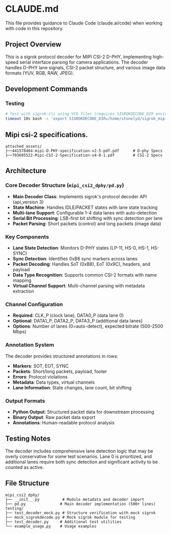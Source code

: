 # CLAUDE.md

This file provides guidance to Claude Code (claude.ai/code) when working with code in this repository.

## Project Overview

This is a sigrok protocol decoder for MIPI CSI-2 D-PHY, implementing high-speed serial interface parsing for camera applications. The decoder handles D-PHY lane signals, CSI-2 packet structure, and various image data formats (YUV, RGB, RAW, JPEG).

## Development Commands

### Testing
```bash
# Test with sigrok-cli using VCD files (requires SIGROKDECODE_DIR environment variable)
timeout 10s bash -c 'export SIGROKDECODE_DIR=/home/stonelyd/sigrok_mipi_decoder && sigrok-cli --input-file test_csi2_basic.vcd --channels clk_p,data0_p,data1_p,data2_p,data3_p -P mipi_csi2_dphy --loglevel 5'

```
## Mipi csi-2 specifications.

```
attached_assets/
├──441578464-mipi-D-PHY-specification-v2-5-pdf.pdf      # D-phy Specs
├──703695522-Mipi-CSI-2-Specification-v4-0-1.pdf        # CSI-2 Specs
```

## Architecture

### Core Decoder Structure (`mipi_csi2_dphy/pd.py`)
- **Main Decoder Class**: Implements sigrok's protocol decoder API (api_version 3)
- **State Machine**: Handles IDLE/PACKET states with lane state tracking
- **Multi-lane Support**: Configurable 1-4 data lanes with auto-detection
- **Serial Bit Processing**: LSB-first bit shifting with sync detection per lane
- **Packet Parsing**: Short packets (control) and long packets (image data)

### Key Components
- **Lane State Detection**: Monitors D-PHY states (LP-11, HS-0, HS-1, HS-SYNC)
- **Sync Detection**: Identifies 0xB8 sync markers across lanes
- **Packet Decoding**: Handles SoT (0xB8), EoT (0x9C), headers, and payload
- **Data Type Recognition**: Supports common CSI-2 formats with name mapping
- **Virtual Channel Support**: Multi-channel parsing with metadata extraction

### Channel Configuration
- **Required**: CLK_P (clock lane), DATA0_P (data lane 0)
- **Optional**: DATA1_P, DATA2_P, DATA3_P (additional data lanes)
- **Options**: Number of lanes (0=auto-detect), expected bitrate (500-2500 Mbps)

### Annotation System
The decoder provides structured annotations in rows:
- **Markers**: SOT, EOT, SYNC
- **Packets**: Short/long packets, payload, footer
- **Errors**: Protocol violations
- **Metadata**: Data types, virtual channels
- **Lane Information**: State changes, lane count, bit shifting

### Output Formats
- **Python Output**: Structured packet data for downstream processing
- **Binary Output**: Raw packet data export
- **Annotations**: Human-readable protocol analysis

## Testing Notes

The decoder includes comprehensive lane detection logic that may be overly conservative for some test scenarios. Lane 0 is prioritized, and additional lanes require both sync detection and significant activity to be counted as active.

## File Structure

```
mipi_csi2_dphy/
├── __init__.py          # Module metadata and decoder import
├── pd.py               # Main decoder implementation (500+ lines)
testing/
├── test_decoder_mock.py # Structure verification with mock sigrok
├── mock_sigrokdecode.py # Mock sigrok module for testing
├── test_decoder.py     # Additional test utilities
└── example_usage.py    # Usage examples
```